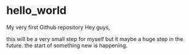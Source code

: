 # hello_world
My very first Github repository
Hey guys,

this will be a very small step for myself but it maybe a huge step in the future.
the start of something new is happening.
